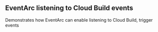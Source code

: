 ## EventArc listening to Cloud Build events

Demonstrates how EventArc can enable listening to Cloud Build, trigger events
